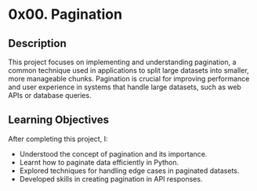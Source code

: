 # 0x00. Pagination
## Description
This project focuses on implementing and understanding pagination, a common technique used in applications to split large datasets into smaller, more manageable chunks. Pagination is crucial for improving performance and user experience in systems that handle large datasets, such as web APIs or database queries.

## Learning Objectives
After completing this project, I:

- Understood the concept of pagination and its importance.
- Learnt how to paginate data efficiently in Python.
- Explored techniques for handling edge cases in paginated datasets.
- Developed skills in creating pagination in API responses.
